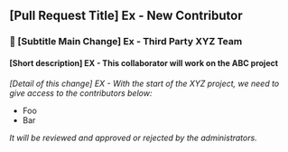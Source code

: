 ## [Pull Request Title] Ex - New Contributor

### :beers: [Subtitle Main Change] Ex - Third Party XYZ Team

#### [Short description] EX - This collaborator will work on the ABC project

*[Detail of this change] EX - With the start of the XYZ project, we need to give access to the contributors below:*
- Foo
- Bar

*It will be reviewed and approved or rejected by the administrators.*